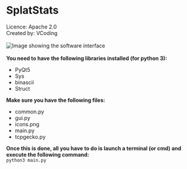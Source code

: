 # SplatStats

Licence: Apache 2.0<br />
Created by: VCoding<br />
<br />
![Image showing the software interface](https://i.imgur.com/4YyxqZZ.png "Image showing the software interface")
<br />
<br />
**You need to have the following libraries installed (for python 3):**
- PyQt5
- Sys
- binascii
- Struct

**Make sure you have the following files:**
- common.py
- gui.py
- icons.png
- main.py
- tcpgecko.py

**Once this is done, all you have to do is launch a terminal (or cmd) and execute the following command:**<br />
`python3 main.py`
